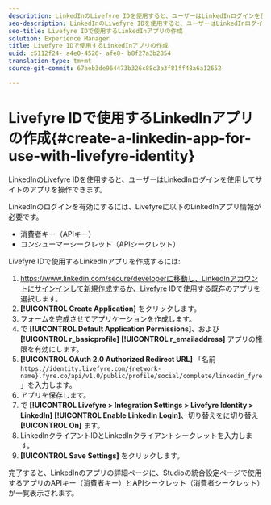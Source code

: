```yaml
---
description: LinkedInのLivefyre IDを使用すると、ユーザーはLinkedInログインを使用してサイトのアプリを操作できます。
seo-description: LinkedInのLivefyre IDを使用すると、ユーザーはLinkedInログインを使用してサイトのアプリを操作できます。
seo-title: Livefyre IDで使用するLinkedInアプリの作成
solution: Experience Manager
title: Livefyre IDで使用するLinkedInアプリの作成
uuid: c5112f24- a4e0-4526- afe8- b8f27a3b2854
translation-type: tm+mt
source-git-commit: 67aeb3de964473b326c88c3a3f81ff48a6a12652

---
```



# Livefyre IDで使用するLinkedInアプリの作成{#create-a-linkedin-app-for-use-with-livefyre-identity}

LinkedInのLivefyre IDを使用すると、ユーザーはLinkedInログインを使用してサイトのアプリを操作できます。

LinkedInのログインを有効にするには、Livefyreに以下のLinkedInアプリ情報が必要です。

* 消費者キー（APIキー）
* コンシューマーシークレット（APIシークレット）

Livefyre IDで使用するLinkedInアプリを作成するには:

1. https://www.linkedin.com/secure/developerに移動し、LinkedInアカウントにサインインして新規作成するか、Livefyre IDで使用する既存のアプリを選択します。
1. **[!UICONTROL Create Application]** をクリックします。
1. フォームを完成させてアプリケーションを作成します。
1. で **[!UICONTROL Default Application Permissions]**、および **[!UICONTROL r_basicprofile]** **[!UICONTROL r_emailaddress]** アプリの権限を有効にします。
1. **[!UICONTROL OAuth 2.0 Authorized Redirect URL]** 「名前 `https://identity.livefyre.com/{network-name}.fyre.co/api/v1.0/public/profile/social/complete/linkedin_fyre`」を入力します。
1. アプリを保存します。
1. で **[!UICONTROL Livefyre > Integration Settings > Livefyre Identity > LinkedIn]** **[!UICONTROL Enable LinkedIn Login]**、切り替えをに切り替え **[!UICONTROL On]** ます。
1. LinkedInクライアントIDとLinkedInクライアントシークレットを入力します。
1. **[!UICONTROL Save Settings]** をクリックします。

完了すると、LinkedInのアプリの詳細ページに、Studioの統合設定ページで使用するアプリのAPIキー（消費者キー）とAPIシークレット（消費者シークレット）が一覧表示されます。
